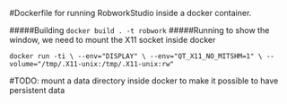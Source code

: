 #Dockerfile for running RobworkStudio inside a docker container.

#####Building
`docker build . -t robwork`
#####Running
to show the window, we need to mount the X11 socket inside docker

`
docker run -ti \
    --env="DISPLAY" \
    --env="QT_X11_NO_MITSHM=1" \
    --volume="/tmp/.X11-unix:/tmp/.X11-unix:rw"
`

#TODO: mount a data directory inside docker to make it possible to have persistent data
